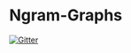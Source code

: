 # Ngram-Graphs

[![Gitter](https://badges.gitter.im/Ngram-Graphs/Lobby.svg)](https://gitter.im/Ngram-Graphs/Lobby?utm_source=badge&utm_medium=badge&utm_campaign=pr-badge&utm_content=badge)